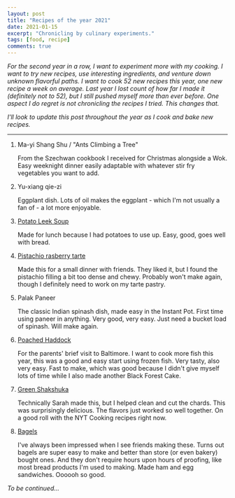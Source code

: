 ```yaml
---
layout: post
title: "Recipes of the year 2021"
date: 2021-01-15
excerpt: "Chronicling by culinary experiments."
tags: [food, recipe]
comments: true
---
```

*For the second year in a row, I want to experiment more with my cooking. I want to try new recipes, use interesting ingredients, and venture down unknown flavorful paths. I want to cook 52 new recipes this year, one new recipe a week on average. Last year I lost count of how far I made it (definitely not to 52), but I still pushed myself more than ever before. One aspect I do regret is not chronicling the recipes I tried. This changes that.*

*I'll look to update this post throughout the year as I cook and bake new recipes.*
***

1. Ma-yi Shang Shu / "Ants Climbing a Tree"

    From the Szechwan cookbook I received for Christmas alongside a Wok. Easy weeknight dinner easily adaptable with whatever stir fry vegetables you want to add.

2. Yu-xiang qie-zi

    Eggplant dish. Lots of oil makes the eggplant - which I'm not usually a fan of - a lot more enjoyable.

3. [Potato Leek Soup](https://www.onceuponachef.com/recipes/potato-leek-soup.html)

    Made for lunch because I had potatoes to use up. Easy, good, goes well with bread.

4. [Pistachio rasberry tarte](https://cooking.nytimes.com/recipes/1018820-pistachio-and-raspberry-tart?action=click&module=RecipeBox&pgType=recipebox-page&region=all&rank=0)

    Made this for a small dinner with friends. They liked it, but I found the pistachio filling a bit too dense and chewy. Probably won't make again, though I definitely need to work on my tarte pastry.

5. Palak Paneer

    The classic Indian spinash dish, made easy in the Instant Pot. First time using paneer in anything. Very good, very easy. Just need a bucket load of spinash. Will make again.

6. [Poached Haddock](https://cooking.nytimes.com/recipes/1020279-tomato-poached-fish-with-chile-oil-and-herbs?action=click&module=RecipeBox&pgType=recipebox-page&region=recently-viewed&rank=0)

    For the parents' brief visit to Baltimore. I want to cook more fish this year, this was a good and easy start using frozen fish. Very tasty, also very easy. Fast to make, which was good because I didn't give myself lots of time while I also made another Black Forest Cake.

7. [Green Shakshuka](https://cooking.nytimes.com/recipes/1019468-green-shakshuka-with-avocado-and-lime?action=click&module=RecipeBox&pgType=recipebox-page&region=recently-viewed&rank=2)

    Technically Sarah made this, but I helped clean and cut the chards. This was surprisingly delicious. The flavors just worked so well together. On a good roll with the NYT Cooking recipes right now.

8. [Bagels](https://www.loveandlemons.com/bagel-recipe/)

    I've always been impressed when I see friends making these. Turns out bagels are super easy to make and better than store (or even bakery) bought ones. And they don't require hours upon hours of proofing, like most bread products I'm used to making. Made ham and egg sandwiches. Oooooh so good.



*To be continued...* 